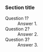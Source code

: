 <!--todo: https://developers.google.com/search/docs/appearance/structured-data/faqpage -->
<!--we're using HTML here to make it easy to filter for specific FAQs using topic tags. We could break this up into multiple partials of pure-markdown FAQs grouped by topic and selectively embed those partials, but because we end up using HTML anyways to handle advanced formatting, quicklooks, footnotes, etc, this seems like a sensible way to start.-->
<!--we can easily make these questions linkable too - we'll handle that as the core content stabilizes -->
<!--an example of using topic tags - imagine stashing these FAQs in the FAQs app in Content OS, and then using a small piece of code to build this HTML for us. This would let you (& Mehdi / Mahsa) maintain our FAQs using Notion as a single-source-of-truth CMS, without having to think about git/markdown - this makes that possible. -->

### Section title

<dl class="definition-list">
  <dt>Question 1?</dt>
  <dd data-topics="foo,bar">Answer 1.</dd>
  
  <dt>Question 2?</dt>
  <dd data-topics="foo,bar">Answer 2.</dd>
  
  <dt>Question 3?</dt>
  <dd data-topics="foo,bar">Answer 3.</dd>
</dl>
